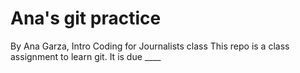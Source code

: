 # Ana's git practice
By Ana Garza, Intro Coding for Journalists class
This repo is a class assignment to learn git. It is due ____
